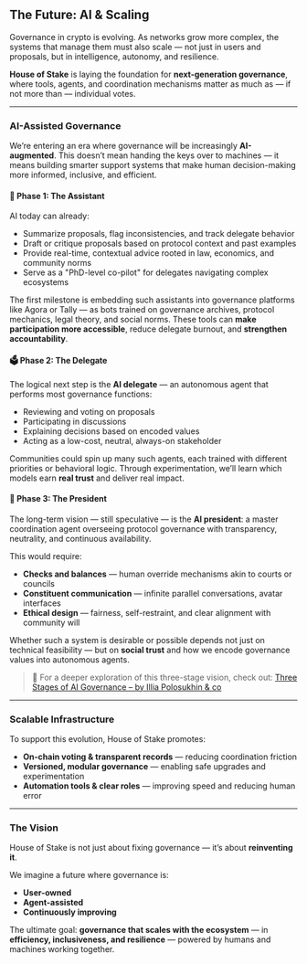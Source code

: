 ## The Future: AI & Scaling

Governance in crypto is evolving. As networks grow more complex, the systems that manage them must also scale — not just in users and proposals, but in intelligence, autonomy, and resilience.

**House of Stake** is laying the foundation for **next-generation governance**, where tools, agents, and coordination mechanisms matter as much as — if not more than — individual votes.

---

### AI-Assisted Governance

We’re entering an era where governance will be increasingly **AI-augmented**. This doesn’t mean handing the keys over to machines — it means building smarter support systems that make human decision-making more informed, inclusive, and efficient.

#### 🦾 Phase 1: The Assistant

AI today can already:

- Summarize proposals, flag inconsistencies, and track delegate behavior
- Draft or critique proposals based on protocol context and past examples
- Provide real-time, contextual advice rooted in law, economics, and community norms
- Serve as a "PhD-level co-pilot" for delegates navigating complex ecosystems

The first milestone is embedding such assistants into governance platforms like Agora or Tally — as bots trained on governance archives, protocol mechanics, legal theory, and social norms. These tools can **make participation more accessible**, reduce delegate burnout, and **strengthen accountability**.

#### 🗳️ Phase 2: The Delegate

The logical next step is the **AI delegate** — an autonomous agent that performs most governance functions:

- Reviewing and voting on proposals
- Participating in discussions
- Explaining decisions based on encoded values
- Acting as a low-cost, neutral, always-on stakeholder

Communities could spin up many such agents, each trained with different priorities or behavioral logic. Through experimentation, we’ll learn which models earn **real trust** and deliver real impact.

#### 🎩 Phase 3: The President

The long-term vision — still speculative — is the **AI president**: a master coordination agent overseeing protocol governance with transparency, neutrality, and continuous availability.

This would require:

- **Checks and balances** — human override mechanisms akin to courts or councils
- **Constituent communication** — infinite parallel conversations, avatar interfaces
- **Ethical design** — fairness, self-restraint, and clear alignment with community will

Whether such a system is desirable or possible depends not just on technical feasibility — but on **social trust** and how we encode governance values into autonomous agents.

> 📌 For a deeper exploration of this three-stage vision, check out:
> [Three Stages of AI Governance – by Illia Polosukhin & co](https://rettig.substack.com/p/three-stages-of-ai-governance?r=16en&utm_medium=ios&triedRedirect=true)

---

### Scalable Infrastructure

To support this evolution, House of Stake promotes:

- **On-chain voting & transparent records** — reducing coordination friction
- **Versioned, modular governance** — enabling safe upgrades and experimentation
- **Automation tools & clear roles** — improving speed and reducing human error

---

### The Vision

House of Stake is not just about fixing governance — it’s about **reinventing it**.

We imagine a future where governance is:

- **User-owned**
- **Agent-assisted**
- **Continuously improving**

The ultimate goal: **governance that scales with the ecosystem** — in **efficiency, inclusiveness, and resilience** — powered by humans and machines working together.
